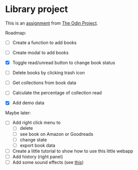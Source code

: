 # Library project

This is an [assignment](https://www.theodinproject.com/lessons/node-path-javascript-library#assignment) from [The Odin Project](https://www.theodinproject.com).

Roadmap:
- [ ] Create a function to add books 
- [ ] Create modal to add books
- [x] Toggle read/unread button to change book status
- [ ] Delete books by clicking trash icon
- [ ] Get collections from book data
- [ ] Calculate the percentage of collection read
- [x] Add demo data



Maybe later:
- [ ] Add right click menu to 
  - [ ] delete
  - [ ] see book on Amazon or Goodreads
  - [ ] change state
  - [ ] export book data
- [ ] Create a little tutorial to show how to use this little webapp
- [ ] Add history (right panel)
- [ ] Add some sound effects (see [this](https://gomakethings.com/how-to-play-a-sound-with-javascript/))
